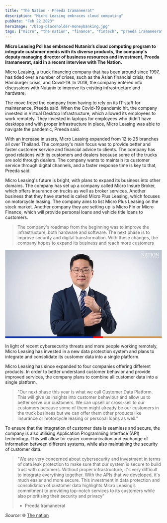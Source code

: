 ```yaml
---
title: "The Nation - Preeda Iramaneerat"
description: "Micro Leasing embraces cloud computing"
pubDate: "Feb 22 2023"
heroImage: "/blog-placeholder-moneybanking.jpg"
tags: ["micro", "the nation", "finance", "fintech", "preeda iramaneerat", "cloud computing", "nutanix", "digital transformation"]
---
```


**Micro Leasing Pcl has embraced Nutanix’s cloud computing program to integrate customer needs with its diverse products, the company's deputy managing director of business resources and investment, Preeda Iramaneerat, said in a recent interview with The Nation.**

Micro Leasing, a truck financing company that has been around since 1997, has tided over a number of crises, such as the Asian financial crisis, the Hamburger crisis, and Covid-19. In 2018, the company entered into discussions with Nutanix to improve its existing infrastructure and hardware.

The move freed the company from having to rely on its IT staff for maintenance, Preeda said. When the Covid-19 pandemic hit, the company invested in Virtual Desktop Infrastructure, which allowed its employees to work remotely. They invested in laptops for employees who didn't have desktops and with proper infrastructure in place, Micro Leasing was able to navigate the pandemic, Preeda said.

With an increase in users, Micro Leasing expanded from 12 to 25 branches all over Thailand. The company's main focus was to provide better and faster customer service and financial advice to clients. The company has good relations with its customers and dealers because some of the trucks are sold through dealers. The company wants to maintain its customer service through digital channels, and a faster response time is key to that, Preeda said.

Micro Leasing's future is bright, with plans to expand its business into other domains. The company has set up a company called Micro Insure Broker, which offers insurance on trucks as well as broker services. Another business that they have started is called Micro Plus Leasing, which focuses on motorcycle leasing. The company aims to list Micro Plus Leasing on the stock market. Another company they are setting up is Micro Fin or Micro Finance, which will provide personal loans and vehicle title loans to customers.

> The company's roadmap from the beginning was to improve the infrastructure, both hardware and software. The next phase is to improve security and digital transformation. With these changes, the company hopes to expand its business and reach more customers

![Preeda Iramaneerat](./nation-pics/preeda_iramaneerat.jpg "Preeda Iramaneerat")

In light of recent cybersecurity threats and more people working remotely, Micro Leasing has invested in a new data protection system and plans to integrate and consolidate its customer data into a single platform.

Micro Leasing has since expanded to four companies offering different products. In order to better understand customer behavior and provide improved services, the company plans to combine all customer data into a single platform.

> "Our next phase this year is what we call Customer Data Platform. This will give us insights into customer behaviour and allow us to better serve our customers. We can upsell or cross-sell to our customers because some of them might already be our customers in the truck business but we can offer them other products like insurance or motorcycle leasing or personal loans as well."

To ensure that the integration of customer data is seamless and secure, the company is also utilising Application Programming Interface (API) technology. This will allow for easier communication and exchange of information between different systems, while also maintaining the security of customer data.

> "We are very concerned about cybersecurity and investment in terms of data leak protection to make sure that our system is secure to build trust with customers. Without proper infrastructure, it's very difficult to integrate everything together. With the APIs that we developed, it's much easier and more secure. This investment in data protection and consolidation of customer data highlights Micro Leasing’s commitment to providing top-notch services to its customers while also prioritising their security and privacy"
> - Preeda Iramaneerat

_Source:_ 🌐 [The nation](https://www.nationthailand.com/business/tech/40025112)
